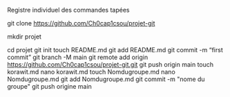Registre individuel des commandes tapées


git clone https://github.com/Ch0cap1csou/projet-git


mkdir projet

cd projet
git init
touch README.md
git add README.md
git commit -m “first commit”
git branch -M main
git remote add origin https://github.com/Ch0cap1csou/projet-git.git
git push origin main
touch korawit.md
nano korawit.md
touch Nomdugroupe.md
nano Nomdugroupe.md
git add Nomdugroupe.md
git commit -m "nome du groupe"
git push origine main

